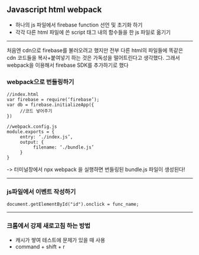 Javascript html webpack
----------
* 하나의 js 파일에서 firebase function 선언 및 초기화 하기
* 각각 다른 html 파일에 쓴 script 태그 내의 함수들을 한 js 파일로 옮기기

<hr/>

처음엔 cdn으로 firebase를 불러오려고 했지만 전부 다른 html의 파일들에 똑같은 cdn 코드들을 복사+붙여넣기 하는 것은 가독성을 떨어트린다고 생각했다. 그래서 webpack을 이용해서 firebase SDK를 추가하기로 했다
### webpack으로 번들링하기
```
//index.html
var firebase = require(‘firebase’);
var db = firebase.initializeApp({
     //코드 넣어주기
})
```
```
//webpack.config.js
module.exports = {
     entry: ‘./index.js’,
     output: {
          filename: ‘./bundle.js’
     }
}
```
-> 터미널창에서 npx webpack 을 실행하면 번들링된 bundle.js 파일이 생성된다!

<hr/>

### js파일에서 이벤트 작성하기
```
document.getElementById("id").onclick = func_name;
```

<hr/>

### 크롬에서 강제 새로고침 하는 방법
* 캐시가 쌓여 테스트에 문제가 있을 때 사용
* command + shift + r